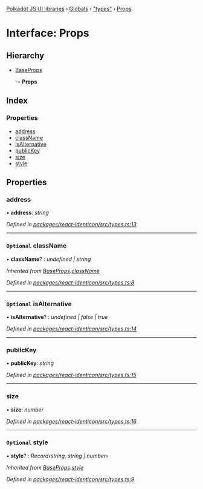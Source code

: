 [Polkadot JS UI libraries](../README.md) › [Globals](../globals.md) › ["types"](../modules/_types_.md) › [Props](_types_.props.md)

# Interface: Props

## Hierarchy

* [BaseProps](_types_.baseprops.md)

  ↳ **Props**

## Index

### Properties

* [address](_types_.props.md#address)
* [className](_types_.props.md#optional-classname)
* [isAlternative](_types_.props.md#optional-isalternative)
* [publicKey](_types_.props.md#publickey)
* [size](_types_.props.md#size)
* [style](_types_.props.md#optional-style)

## Properties

###  address

• **address**: *string*

*Defined in [packages/react-identicon/src/types.ts:13](https://github.com/polkadot-js/ui/blob/e88351e99/packages/react-identicon/src/types.ts#L13)*

___

### `Optional` className

• **className**? : *undefined | string*

*Inherited from [BaseProps](_types_.baseprops.md).[className](_types_.baseprops.md#optional-classname)*

*Defined in [packages/react-identicon/src/types.ts:8](https://github.com/polkadot-js/ui/blob/e88351e99/packages/react-identicon/src/types.ts#L8)*

___

### `Optional` isAlternative

• **isAlternative**? : *undefined | false | true*

*Defined in [packages/react-identicon/src/types.ts:14](https://github.com/polkadot-js/ui/blob/e88351e99/packages/react-identicon/src/types.ts#L14)*

___

###  publicKey

• **publicKey**: *string*

*Defined in [packages/react-identicon/src/types.ts:15](https://github.com/polkadot-js/ui/blob/e88351e99/packages/react-identicon/src/types.ts#L15)*

___

###  size

• **size**: *number*

*Defined in [packages/react-identicon/src/types.ts:16](https://github.com/polkadot-js/ui/blob/e88351e99/packages/react-identicon/src/types.ts#L16)*

___

### `Optional` style

• **style**? : *Record‹string, string | number›*

*Inherited from [BaseProps](_types_.baseprops.md).[style](_types_.baseprops.md#optional-style)*

*Defined in [packages/react-identicon/src/types.ts:9](https://github.com/polkadot-js/ui/blob/e88351e99/packages/react-identicon/src/types.ts#L9)*
